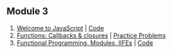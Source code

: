 ## Module 3
1. [Welcome to JavaScript](http://youtu.be/LGo5x9nbhOw) | [Code](https://github.com/learn-co-curriculum/intro-js-web-091817)
2. [Functions: Callbacks & closures](http://youtu.be/H3kDNF98REI) | [Practice Problems](https://gist.github.com/alexgriff/97cd3cc946f3047828c1196afd66ac61)
3. [Functional Programming, Modules, IIFEs](https://www.youtube.com/watch?v=MrUxe0RIJao&feature=youtu.be) | [Code](https://github.com/learn-co-curriculum/intro-js-web-091817)
